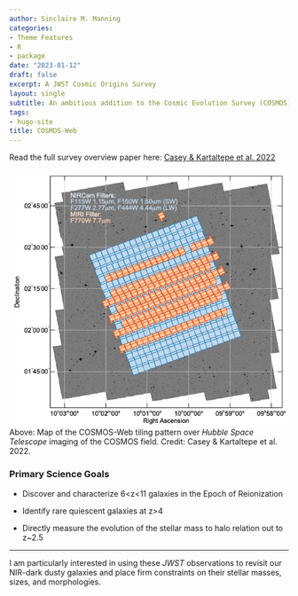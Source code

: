 ```yaml
---
author: Sinclaire M. Manning
categories:
- Theme Features
- R
- package
date: "2023-01-12"
draft: false
excerpt: A JWST Cosmic Origins Survey
layout: single
subtitle: An ambitious addition to the Cosmic Evolution Survey (COSMOS), COSMOS-Web is a 255 hour treasury program conducted by JWST estimated to detect over 1 million galaxies. 
tags:
- hugo-site
title: COSMOS-Web
---
```


Read the full survey overview paper here: [Casey & Kartaltepe et al. 2022](https://ui.adsabs.harvard.edu/abs/2022arXiv221107865C/abstract)

![cosmos-web coverage](cosmos-web.png)
Above: Map of the COSMOS-Web tiling pattern over _Hubble Space Telescope_ imaging of the COSMOS field. Credit: Casey & Kartaltepe et al. 2022.

### Primary Science Goals

- Discover and characterize 6<z<11 galaxies in the Epoch of Reionization

- Identify rare quiescent galaxies at z>4

- Directly measure the evolution of the stellar mass to halo relation out to z~2.5


---

I am particularly interested in using these _JWST_ observations to revisit our NIR-dark dusty galaxies and place firm constraints on their stellar masses, sizes, and morphologies.

